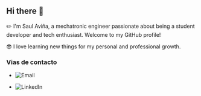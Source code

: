 ## Hi there 👋

:pencil2: I'm Saul Aviña, a mechatronic engineer passionate about being a student developer and tech enthusiast. Welcome to my GitHub profile! 

:sunglasses: I love learning new things for my personal and professional growth.

### Vias de contacto
- ![Email](https://img.shields.io/badge/email-saul.avina.15@gmail.com-blue)

- ![LinkedIn](https://img.shields.io/badge/LinkedIn-Saul%20Aviña-blue?logo=linkedin&logoColor=white)